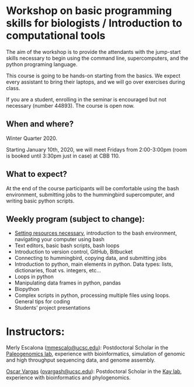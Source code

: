 # Workshop on basic programming skills for biologists / Introduction to computational tools

The aim of the workshop is to provide the attendants with the jump-start skills necessary to begin using the command line, supercomputers, and the python programing language. 

This course is going to be hands-on starting from the basics. We expect every assistant to bring their laptops, and we will go over exercises during class.

If you are a student, enrolling in the seminar is encouraged but not necessary (number 44893). The course is open now.

## When and where?

Winter Quarter 2020.

Starting January 10th, 2020, we will meet Fridays from 2:00-3:00pm (room is booked until 3:30pm just in case) at CBB 110.

## What to expect?

At the end of the course participants will be comfortable using the bash environment, submitting jobs to the hummingbird supercomputer, and writing basic python scripts.

## Weekly program (subject to change):

- [Setting resources necessary](https://github.com/merlyescalona/ucsc-eeb-intro2comptools/tree/master/week_00), introduction to the bash environment, navigating your computer using bash
- Text editors, basic bash scripts, bash loops
- Introduction to version control, GitHub, Bitbucket
- Connecting to hummingbird, copying data, and submitting jobs
- Introduction to python, main elements in python. Data types: lists, dictionaries, float vs. integers, etc...
- Loops in python
- Manipulating data frames in python, pandas
- Biopython
- Complex scripts in python, processing multiple files using loops. General tips for coding
- Students’ project presentations

# Instructors:

Merly Escalona (<mmescalo@ucsc.edu>): Postdoctoral Scholar in the [Paleogenomics lab](https://pgl.soe.ucsc.edu), experience with bioinformatics, simulation of genomic and high throughput sequencing data, and genome assembly.


[Oscar Vargas](http://oscarmvargas.com/) (<ovargash@ucsc.edu>): Postdoctoral Scholar in the [Kay lab](http://kay.eeb.ucsc.edu/), experience with bioinformatics and phylogenomics.







